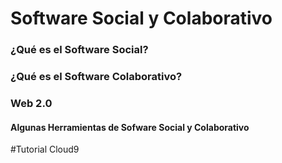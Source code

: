 # Software Social y Colaborativo

### ¿Qué es el Software Social?


### ¿Qué es el Software Colaborativo?

### Web 2.0

#### Algunas Herramientas de Sofware Social y Colaborativo

#Tutorial Cloud9
